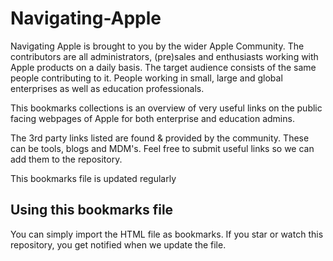# Navigating-Apple

Navigating Apple is brought to you by the wider Apple Community. The contributors are all administrators, (pre)sales and enthusiasts working with Apple products on a daily basis. The target audience consists of the same people contributing to it. People working in small, large and global enterprises as well as education professionals.

This bookmarks collections is an overview of very useful links on the public facing webpages of Apple for both enterprise and education admins. 

The 3rd party links listed are found & provided by the community. 
These can be tools, blogs and MDM's. Feel free to submit useful links so we can add them to the repository.

This bookmarks file is updated regularly 

## Using this bookmarks file
You can simply import the HTML file as bookmarks. 
If you star or watch this repository, you get notified when we update the file.